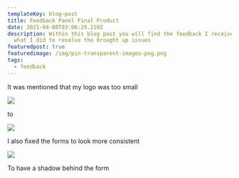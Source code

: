 ```yaml
---
templateKey: blog-post
title: Feedback Panel Final Product
date: 2021-04-08T03:06:29.210Z
description: Within this blog post you will find the feedback I received and
  what I did to resolve the brought up issues
featuredpost: true
featuredimage: /img/pin-transparent-images-png.png
tags:
  - feedback
---
```

It was mentioned that my logo was too small

![](/img/screen-shot-2021-04-08-at-3.08.11-pm.png)

to

![](/img/screen-shot-2021-04-08-at-3.12.33-pm.png)

I also fixed the forms to look more consistent

![](/img/screen-shot-2021-04-08-at-3.54.08-pm.png)

To have a shadow behind the form